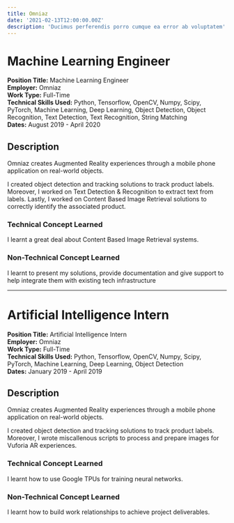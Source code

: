 ```yaml
---
title: Omniaz 
date: '2021-02-13T12:00:00.00Z'
description: 'Ducimus perferendis porro cumque ea error ab voluptatem'
---
```


# Machine Learning Engineer

**Position Title:** Machine Learning Engineer <br>
**Employer:** Omniaz <br>
**Work Type:** Full-Time <br>
**Technical Skills Used:** Python, Tensorflow, OpenCV, Numpy, Scipy, PyTorch, Machine Learning, Deep Learning, Object Detection, Object Recognition, Text Detection, Text Recognition, String Matching <br>
**Dates:** August 2019 - April 2020

## Description

<p>Omniaz creates Augmented Reality experiences through a mobile phone application on real-world objects.</p>

<p>I created object detection and tracking solutions to track product labels. Moreover, I worked on Text Detection & Recognition to extract text from labels. Lastly, I worked on Content Based Image Retrieval solutions to correctly identify the associated product.</p>

### Technical Concept Learned 

<p>I learnt a great deal about Content Based Image Retrieval systems.</p>

### Non-Technical Concept Learned

<p>I learnt to present my solutions, provide documentation and give support to help integrate them with existing tech infrastructure</p>
<hr>

# Artificial Intelligence Intern

**Position Title:** Artificial Intelligence Intern <br>
**Employer:** Omniaz <br>
**Work Type:** Full-Time <br>
**Technical Skills Used:** Python, Tensorflow, OpenCV, Numpy, Scipy, PyTorch, Machine Learning, Deep Learning, Object Detection<br>
**Dates:** January 2019 - April 2019

## Description

<p>Omniaz creates Augmented Reality experiences through a mobile phone application on real-world objects.</p>

<p>I created object detection and tracking solutions to track product labels. Moreover, I wrote miscallenous scripts to process and prepare images for Vuforia AR experiences.</p>

### Technical Concept Learned 

<p>I learnt how to use Google TPUs for training neural networks.</p>

### Non-Technical Concept Learned

<p>I learnt how to build work relationships to achieve project deliverables.</p>